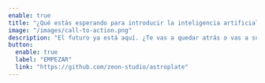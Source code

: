 ```yaml
---
enable: true
title: "¿Qué estás esperando para introducir la inteligencia artificial en tu empresa y obtener una ventaja competitiva?"
image: "/images/call-to-action.png"
description: "El futuro ya está aquí. ¿Te vas a quedar atrás o vas a subir al tren de la inteligencia artificial y liderar la transformación digital en tu industria?"
button:
  enable: true
  label: "EMPEZAR"
  link: "https://github.com/zeon-studio/astroplate"
---
```

